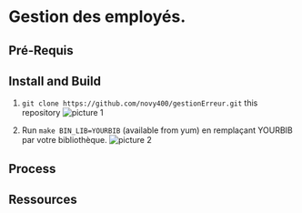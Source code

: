 # Gestion des employés.

## Pré-Requis

## Install and Build
1. `git clone https://github.com/novy400/gestionErreur.git` this repository
![picture 1](images/a1f3b51ba9339408544497b640af53b1c51b726058bd30b753f348f3069cf093.png)  

1. Run `make BIN_LIB=YOURBIB` (available from yum) en remplaçant YOURBIB par votre bibliothèque.
![picture 2](images/81c5fce15e0a7928f8ebbde3f439d76d652570d6a91e35aae6270fcf31e8211f.png)  

## Process 

## Ressources
